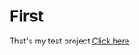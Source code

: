 # First
That's my test project
<a href="jetbrains://web-storm/navigate/reference?project=untitled&path=first.html">Click here</a>
